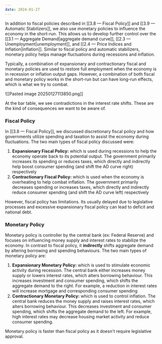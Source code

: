 ```yaml
---
date: 2024-01-27
---
```

In addition to fiscal policies described in [[3.8 — Fiscal Policy]] and [[3.9 — Automatic Stabilizers]], we also use monetary policies to influence the economy in the short-run. This allows us to develop further control over the [[3.1 — Aggregate Demand|aggregate demand curve]], [[2.3 — Unemployment|unemployment]], and [[2.4 — Price Indices and Inflation|inflation]]. Similar to fiscal policy and automatic stabilizers, monetary policy helps manage fluctuations during recessions and inflation.

Typically, a combination of expansionary and contractionary fiscal and monetary policies are used to restore full employment when the economy is in recession or inflation output gaps. However, a combination of both fiscal and monetary policy works in the short-run but can have long-run effects, which is what we try to combat. 

![[Pasted image 20250127113850.png]]

At the bar table, we see contradictions in the interest rate shifts. These are the kind of consequences we want to be aware of. 

### Fiscal Policy
In [[3.8 — Fiscal Policy]], we discussed discretionary fiscal policy and how governments utilize spending and taxation to assist the economy during fluctuations. The two main types of fiscal policy discussed were:
1. **Expansionary Fiscal Policy:** which is used during recessions to help the economy operate back to its potential output. The government primarily increases its spending or reduces taxes, which directly and indirectly help boost consumer spending (and shift the AD curve right) respectively
2. **Contractionary Fiscal Policy:** which is used when the economy is overheating to help combat inflation. The government primarily decreases spending or increases taxes, which directly and indirectly reduce consumer spending (and shift the AD curve left) respectively

However, fiscal policy has limitations. Its usually delayed due to legislative processes and excessive expansionary fiscal policy can lead to deficit and national debt.

### Monetary Policy
Monetary policy is controller by the central bank (ex: Federal Reserve) and focuses on influencing money supply and interest rates to stabilize the economy. In contrast to fiscal policy, it **indirectly** shifts aggregate demand by altering borrowing and spending behaviours. The two main types of monetary policy are:
1. **Expansionary Monetary Policy:** which is used to stimulate economic activity during recession. The central bank either increases money supply or lowers interest rates, which alters borrowing behaviour. This increases investment and consumer spending, which shifts the aggregate demand to the right. For example, a reduction in interest rates will increase mortgage and corresponding consumer spending
2. **Contractionary Monetary Policy:** which is used to control inflation. The central bank reduces the money supply and raises interest rates, which alters borrowing behaviour. This decreases investment and consumer spending, which shifts the aggregate demand to the left. For example, high interest rates may decrease housing market activity and reduce consumer spending. 

Monetary policy is faster than fiscal policy as it doesn't require legislative approval.